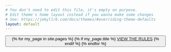 ```yaml
---
# You don't need to edit this file, it's empty on purpose.
# Edit theme's home layout instead if you wanna make some changes
# See: https://jekyllrb.com/docs/themes/#overriding-theme-defaults
layout: default
---
```



<div class="home">
  <div id="catherine">
      <div id="root"></div>
  </div>

<button>{% for my_page in site.pages %}
          {% if my_page.title %}
          <a class="rules" href="{{ my_page.url | prepend: site.baseurl }}">VIEW THE RULES</a>
          {% endif %}
        {% endfor %}</button>

  <h1 class="page-heading"></h1>

</div>
